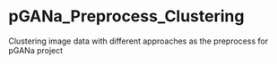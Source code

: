 # pGANa_Preprocess_Clustering
Clustering image data with different approaches as the preprocess for pGANa project 
